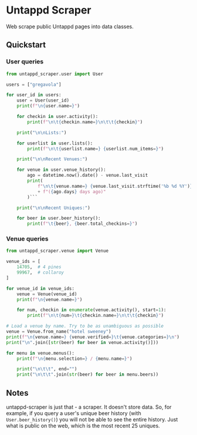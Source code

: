 # Untappd Scraper

Web scrape public Untappd pages into data classes.

## Quickstart

### User queries

```python
from untappd_scraper.user import User

users = ["gregavola"]

for user_id in users:
    user = User(user_id)
    print(f"\n{user.name=}")

    for checkin in user.activity():
        print(f"\n\t{checkin.name=}\n\t\t{checkin}")

    print("\n\nLists:")

    for userlist in user.lists():
        print(f"\n\t{userlist.name=} {userlist.num_items=}")

    print("\n\nRecent Venues:")

    for venue in user.venue_history():
        ago = datetime.now().date() - venue.last_visit
        print(
            f"\n\t{venue.name=} {venue.last_visit.strftime('%b %d %Y')} "
            + f"({ago.days} days ago)"
        )```

    print("\n\nRecent Uniques:")

    for beer in user.beer_history():
        print(f"\t{beer}, {beer.total_checkins=}")
```

### Venue queries

```python
from untappd_scraper.venue import Venue

venue_ids = [
    14705,  # 4 pines
    99967,  # collaroy
]

for venue_id in venue_ids:
    venue = Venue(venue_id)
    print(f"\n{venue.name=}")

    for num, checkin in enumerate(venue.activity(), start=1):
        print(f"\n\t{num=}\t{checkin.name=}\n\t\t{checkin}")

# Load a venue by name. Try to be as unambiguous as possible
venue = Venue.from_name("hotel sweeney")
print(f"\n{venue.name=} {venue.verified=}\t{venue.categories=}\n")
print("\n".join([str(beer) for beer in venue.activity()]))

for menu in venue.menus():
    print(f"\n{menu.selection=} / {menu.name=}")

    print("\n\t\t", end="")
    print("\n\t\t".join(str(beer) for beer in menu.beers))
```

## Notes

untappd-scraper is just that - a scraper. It doesn't store data. So, for example,
if you query a user's unique beer history (with `User.beer_history()`) you will not
be able to see the entire history. Just what is public on the web, which is the most
recent 25 uniques.